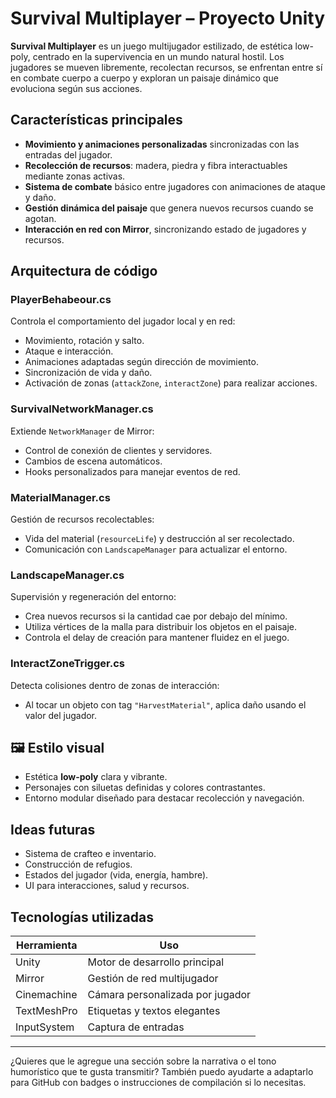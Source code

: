 
#  Survival Multiplayer – Proyecto Unity

**Survival Multiplayer** es un juego multijugador estilizado, de estética low-poly, centrado en la supervivencia en un mundo natural hostil. Los jugadores se mueven libremente, recolectan recursos, se enfrentan entre sí en combate cuerpo a cuerpo y exploran un paisaje dinámico que evoluciona según sus acciones.

##  Características principales

- **Movimiento y animaciones personalizadas** sincronizadas con las entradas del jugador.
- **Recolección de recursos**: madera, piedra y fibra interactuables mediante zonas activas.
- **Sistema de combate** básico entre jugadores con animaciones de ataque y daño.
- **Gestión dinámica del paisaje** que genera nuevos recursos cuando se agotan.
- **Interacción en red con Mirror**, sincronizando estado de jugadores y recursos.

##  Arquitectura de código

### PlayerBehabeour.cs  
Controla el comportamiento del jugador local y en red:
- Movimiento, rotación y salto.
- Ataque e interacción.
- Animaciones adaptadas según dirección de movimiento.
- Sincronización de vida y daño.
- Activación de zonas (`attackZone`, `interactZone`) para realizar acciones.

### SurvivalNetworkManager.cs  
Extiende `NetworkManager` de Mirror:
- Control de conexión de clientes y servidores.
- Cambios de escena automáticos.
- Hooks personalizados para manejar eventos de red.

### MaterialManager.cs  
Gestión de recursos recolectables:
- Vida del material (`resourceLife`) y destrucción al ser recolectado.
- Comunicación con `LandscapeManager` para actualizar el entorno.

### LandscapeManager.cs  
Supervisión y regeneración del entorno:
- Crea nuevos recursos si la cantidad cae por debajo del mínimo.
- Utiliza vértices de la malla para distribuir los objetos en el paisaje.
- Controla el delay de creación para mantener fluidez en el juego.

### InteractZoneTrigger.cs  
Detecta colisiones dentro de zonas de interacción:
- Al tocar un objeto con tag `"HarvestMaterial"`, aplica daño usando el valor del jugador.

## 🖼 Estilo visual

- Estética **low-poly** clara y vibrante.
- Personajes con siluetas definidas y colores contrastantes.
- Entorno modular diseñado para destacar recolección y navegación.

##  Ideas futuras

- Sistema de crafteo e inventario.
- Construcción de refugios.
- Estados del jugador (vida, energía, hambre).
- UI para interacciones, salud y recursos.

##  Tecnologías utilizadas

| Herramienta      | Uso                         |
|------------------|-----------------------------|
| Unity            | Motor de desarrollo principal |
| Mirror           | Gestión de red multijugador |
| Cinemachine      | Cámara personalizada por jugador |
| TextMeshPro      | Etiquetas y textos elegantes |
| InputSystem      | Captura de entradas |

---

¿Quieres que le agregue una sección sobre la narrativa o el tono humorístico que te gusta transmitir? También puedo ayudarte a adaptarlo para GitHub con badges o instrucciones de compilación si lo necesitas.
